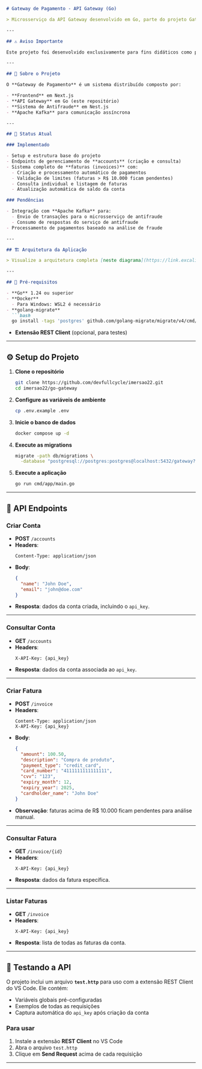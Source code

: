 ```markdown
# Gateway de Pagamento - API Gateway (Go)

> Microsserviço da API Gateway desenvolvido em Go, parte do projeto Gateway de Pagamento criado durante a Imersão Full Stack & Full Cycle.

---

## ⚠️ Aviso Importante

Este projeto foi desenvolvido exclusivamente para fins didáticos como parte da Imersão Full Stack & Full Cycle.

---

## 📖 Sobre o Projeto

O **Gateway de Pagamento** é um sistema distribuído composto por:

- **Frontend** em Next.js  
- **API Gateway** em Go (este repositório)  
- **Sistema de Antifraude** em Nest.js  
- **Apache Kafka** para comunicação assíncrona  

---

## 🚀 Status Atual

### Implementado

- Setup e estrutura base do projeto  
- Endpoints de gerenciamento de **accounts** (criação e consulta)  
- Sistema completo de **faturas (invoices)** com:  
  - Criação e processamento automático de pagamentos  
  - Validação de limites (faturas > R$ 10.000 ficam pendentes)  
  - Consulta individual e listagem de faturas  
  - Atualização automática de saldo da conta  

### Pendências

- Integração com **Apache Kafka** para:  
  - Envio de transações para o microsserviço de antifraude  
  - Consumo de respostas do serviço de antifraude  
- Processamento de pagamentos baseado na análise de fraude  

---

## 🏗️ Arquitetura da Aplicação

> Visualize a arquitetura completa [neste diagrama](https://link.excalidraw.com/readonly/Nrz6WjyTrn7IY8ZkrZHy).

---

## 🎯 Pré-requisitos

- **Go** 1.24 ou superior  
- **Docker**  
  - Para Windows: WSL2 é necessário  
- **golang-migrate**  
  ```bash
  go install -tags 'postgres' github.com/golang-migrate/migrate/v4/cmd/migrate@latest
  ```  
- **Extensão REST Client** (opcional, para testes)

---

## ⚙️ Setup do Projeto

1. **Clone o repositório**  
   ```bash
   git clone https://github.com/devfullcycle/imersao22.git
   cd imersao22/go-gateway
   ```

2. **Configure as variáveis de ambiente**  
   ```bash
   cp .env.example .env
   ```

3. **Inicie o banco de dados**  
   ```bash
   docker compose up -d
   ```

4. **Execute as migrations**  
   ```bash
   migrate -path db/migrations \
     -database "postgresql://postgres:postgres@localhost:5432/gateway?sslmode=disable" up
   ```

5. **Execute a aplicação**  
   ```bash
   go run cmd/app/main.go
   ```

---

## 📡 API Endpoints

### Criar Conta

- **POST** `/accounts`  
- **Headers**:  
  ```http
  Content-Type: application/json
  ```
- **Body**:
  ```json
  {
    "name": "John Doe",
    "email": "john@doe.com"
  }
  ```
- **Resposta**: dados da conta criada, incluindo o `api_key`.

---

### Consultar Conta

- **GET** `/accounts`  
- **Headers**:  
  ```http
  X-API-Key: {api_key}
  ```
- **Resposta**: dados da conta associada ao `api_key`.

---

### Criar Fatura

- **POST** `/invoice`  
- **Headers**:  
  ```http
  Content-Type: application/json
  X-API-Key: {api_key}
  ```
- **Body**:
  ```json
  {
    "amount": 100.50,
    "description": "Compra de produto",
    "payment_type": "credit_card",
    "card_number": "4111111111111111",
    "cvv": "123",
    "expiry_month": 12,
    "expiry_year": 2025,
    "cardholder_name": "John Doe"
  }
  ```
- **Observação**: faturas acima de R$ 10.000 ficam pendentes para análise manual.

---

### Consultar Fatura

- **GET** `/invoice/{id}`  
- **Headers**:  
  ```http
  X-API-Key: {api_key}
  ```
- **Resposta**: dados da fatura específica.

---

### Listar Faturas

- **GET** `/invoice`  
- **Headers**:  
  ```http
  X-API-Key: {api_key}
  ```
- **Resposta**: lista de todas as faturas da conta.

---

## 🧪 Testando a API

O projeto inclui um arquivo **`test.http`** para uso com a extensão REST Client do VS Code. Ele contém:

- Variáveis globais pré-configuradas  
- Exemplos de todas as requisições  
- Captura automática do `api_key` após criação da conta  

### Para usar

1. Instale a extensão **REST Client** no VS Code  
2. Abra o arquivo `test.http`  
3. Clique em **Send Request** acima de cada requisição  

---
```